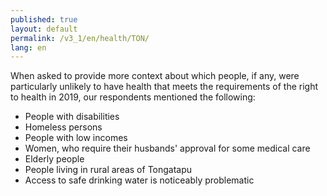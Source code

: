 ```yaml
---
published: true
layout: default
permalink: /v3_1/en/health/TON/
lang: en
---
```

When asked to provide more context about which people, if any, were particularly unlikely to have health that meets the requirements of the right to health in 2019, our respondents mentioned the following:
- People with disabilities 
- Homeless persons 
- People with low incomes 
- Women, who require their husbands' approval for some medical care  
- Elderly people 
- People living in rural areas of Tongatapu  
- Access to safe drinking water is noticeably problematic
